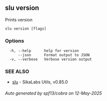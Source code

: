 ## slu version

Prints version

```
slu version [flags]
```

### Options

```
  -h, --help      help for version
      --json      Format output to JSON
  -v, --verbose   Verbose version output
```

### SEE ALSO

* [slu](slu.md)	 - SikaLabs Utils, v0.85.0

###### Auto generated by spf13/cobra on 12-May-2025
